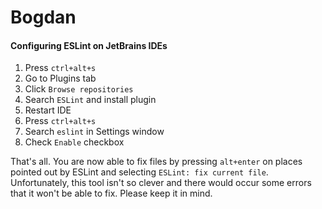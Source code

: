 # Bogdan
#### Configuring ESLint on JetBrains IDEs
1. Press `ctrl+alt+s`
2. Go to Plugins tab 
3. Click `Browse repositories`
4. Search `ESLint` and install plugin
5. Restart IDE
6. Press `ctrl+alt+s`
7. Search `eslint` in Settings window
8. Check `Enable` checkbox

That's all. You are now able to fix files by 
pressing `alt+enter` on places pointed out by ESLint
and selecting `ESLint: fix current file`.
Unfortunately, this tool isn't so clever and there would
occur some errors that it won't be able to fix. Please keep it in mind.  